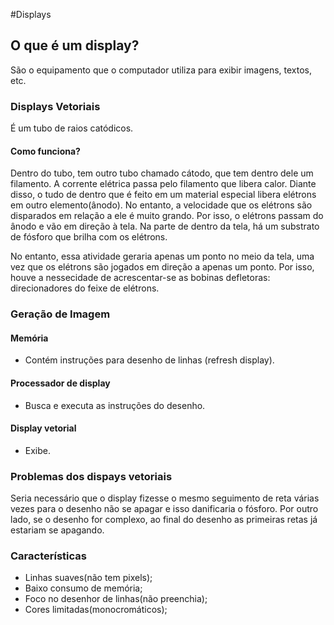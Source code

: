 #Displays

## O que é um display?
São o equipamento que o computador utiliza para exibir imagens, textos, etc.

### Displays Vetoriais

É um tubo de raios catódicos.

#### Como funciona?

Dentro do tubo, tem outro tubo chamado cátodo, que tem dentro dele um filamento. A corrente elétrica passa pelo filamento que libera calor. Diante disso, o tudo de dentro que é feito em um material especial libera elétrons em outro elemento(ânodo). No entanto, a velocidade que os elétrons são disparados em relação a ele é muito grando. Por isso, o elétrons passam do ânodo e vão em direção à tela. Na parte de dentro da tela, há um substrato de fósforo que brilha com os elétrons.

No entanto, essa atividade geraria apenas um ponto no meio da tela, uma vez que os elétrons são jogados em direção a apenas um ponto. Por isso, houve a nessecidade de acrescentar-se as bobinas defletoras: direcionadores do feixe de elétrons.

### Geração de Imagem
#### Memória
-   Contém instruções para desenho de linhas (refresh display).
#### Processador de display
-   Busca e executa as instruções do desenho.

#### Display vetorial
-   Exibe.

### Problemas dos dispays vetoriais
Seria necessário que o display fizesse o mesmo seguimento de reta várias vezes para o desenho não se apagar e isso danificaria o fósforo. Por outro lado, se o desenho for complexo, ao final do desenho as primeiras retas já estariam se apagando.

### Características
-   Linhas suaves(não tem pixels);
-   Baixo consumo de memória;
-   Foco no desenhor de linhas(não preenchia);
-   Cores limitadas(monocromáticos);
